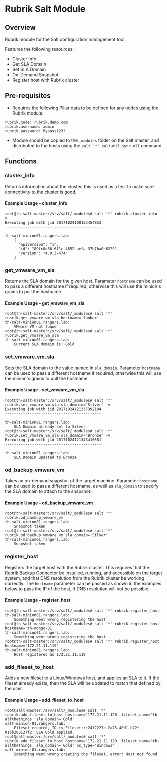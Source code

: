 # Rubrik Salt Module

## Overview

Rubrik module for the Salt configuration management tool.

Features the following resources:

* Cluster Info
* Get SLA Domain
* Set SLA Domain
* On-Demand Snapshot
* Register host with Rubrik cluster

## Pre-requisites

* Requires the following Pillar data to be defined for any nodes using the Rubrik module:

```none
rubrik.node: rubrik.demo.com
rubrik.username: admin
rubrik.password: Mypass123!
```

* Module should be copied to the `_modules` folder on the Salt master, and distributed to the hosts using the `salt '*' saltutil.sync_all` command

## Functions

### cluster_info

Returns information about the cluster, this is used as a test to make sure connectivity to the cluster is good.

#### Example Usage - cluster_info

```none
root@th-salt-master:/srv/salt/_modules# salt '*' rubrik.cluster_info -v
Executing job with jid 20171024100133454853
-------------------------------------------

th-salt-minion01.rangers.lab:
    {
      "apiVersion": "1",
      "id": "89fc0d86-6f1c-4652-aefa-37b7ba0e6229",
      "version": "4.0.3-474"
    }
```

### get_vmware_vm_sla

Returns the SLA domain for the given host. Parameter `hostname` can be used to pass a different hostname if required, otherwise this will use the minion's grains to pull the hostname.

#### Example Usage - get_vmware_vm_sla

```none
root@th-salt-master:/srv/salt/_modules# salt '*' rubrik.get_vmware_vm_sla hostname='foobar'
th-salt-minion01.rangers.lab:
    VMware VM not found
root@th-salt-master:/srv/salt/_modules# salt '*' rubrik.get_vmware_vm_sla
th-salt-minion01.rangers.lab:
    Current SLA domain is: Gold
```

### set_vmware_vm_sla

Sets the SLA domain to the value named in `sla_domain`. Parameter `hostname` can be used to pass a different hostname if required, otherwise this will use the minion's grains to pull the hostname.

#### Example Usage - set_vmware_vm_sla

```none
root@th-salt-master:/srv/salt/_modules# salt '*' rubrik.set_vmware_vm_sla sla_domain='Silver' -v
Executing job with jid 20171024121337392104
-------------------------------------------

th-salt-minion01.rangers.lab:
    SLA Domain already set to Silver
root@th-salt-master:/srv/salt/_modules# salt '*' rubrik.set_vmware_vm_sla sla_domain='Bronze' -v
Executing job with jid 20171024121343410581
-------------------------------------------

th-salt-minion01.rangers.lab:
    SLA Domain updated to Bronze
```

### od_backup_vmware_vm

Takes an on-demand snapshot of the target machine. Parameter `hostname` can be used to pass a different hostname, as well as `sla_domain` to specify the SLA domain to attach to the snapshot.

#### Example Usage - od_backup_vmware_vm

```none
root@th-salt-master:/srv/salt/_modules# salt '*' rubrik.od_backup_vmware_vm
th-salt-minion01.rangers.lab:
    Snapshot taken
root@th-salt-master:/srv/salt/_modules# salt '*' rubrik.od_backup_vmware_vm sla_domain='Silver'
th-salt-minion01.rangers.lab:
    Snapshot taken
```

### register_host

Registers the target host with the Rubrik cluster. This requires that the Rubrik Backup Connector be installed, running, and accessible on the target system, and that DNS resolution from the Rubrik cluster be working correctly. The `hostname` parameter can be passed as shown in the examples below to pass the IP of the host, if DNS resolution will not be possible.

#### Example Usage - register_host

```none
root@th-salt-master:/srv/salt/_modules# salt '*' rubrik.register_host
th-salt-minion01.rangers.lab:
    Something went wrong registering the host
root@th-salt-master:/srv/salt/_modules# salt '*' rubrik.register_host hostname='th-mongo-01'
th-salt-minion01.rangers.lab:
    Something went wrong registering the host
root@th-salt-master:/srv/salt/_modules# salt '*' rubrik.register_host hostname='172.21.11.119'
th-salt-minion01.rangers.lab:
    Host registered as 172.21.11.119
```

### add_fileset_to_host

Adds a new fileset to a Linux/Windows host, and applies an SLA to it. If the fileset already exists, then the SLA will be updated to match that defined by the user.

#### Example Usage - add_fileset_to_host

```none
root@salt-master:/srv/salt/_modules# salt '*' rubrik.add_fileset_to_host hostname='172.21.11.120' fileset_name='th-allthethings' sla_domain='Gold'
salt-minion-01.rangers.lab:
    Fileset created, ID is Fileset:::24f2227e-2a73-40d1-b22f-01bb200127f2. SLA Gold applied.
root@salt-master:/srv/salt/_modules# salt '*' rubrik.add_fileset_to_host hostname='172.21.11.120' fileset_name='th-allthethings' sla_domain='Gold' os_type='Windows'
salt-minion-01.rangers.lab:
    Something went wrong creating the fileset, error: Host not found
```
